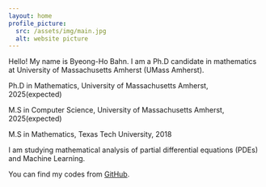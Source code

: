 ```yaml
---
layout: home
profile_picture:
  src: /assets/img/main.jpg
  alt: website picture
---
```


<p>
  Hello! My name is Byeong-Ho Bahn. I am a Ph.D candidate in mathematics at University of Massachusetts Amherst (UMass Amherst).
</p>

<p>
  Ph.D in Mathematics, University of Massachusetts Amherst, 2025(expected)
</p>

<p>
  M.S in Computer Science, University of Massachusetts Amherst, 2025(expected)
</p>

<p>
  M.S in Mathematics, Texas Tech University, 2018
</p>

<p>
   I am studying mathematical analysis of partial differential equations (PDEs) and Machine Learning. 
</p>

<p>
  You can find my codes from <a href="https://github.com/levbahn">GitHub</a>.
</p>
